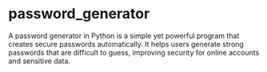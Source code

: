 # password_generator
A password generator in Python is a simple yet powerful program that creates secure passwords automatically. It helps users generate strong passwords that are difficult to guess, improving security for online accounts and sensitive data.
